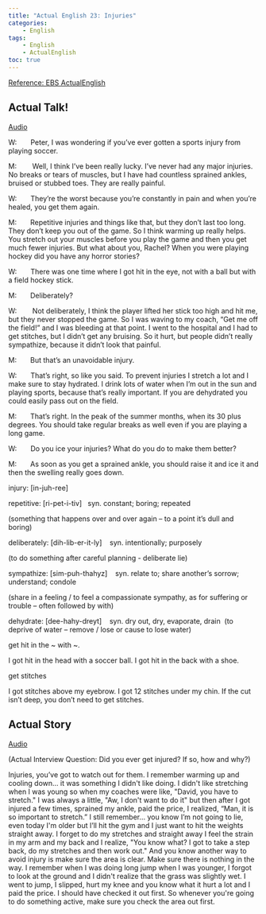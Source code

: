 ```yaml
---
title: "Actual English 23: Injuries"
categories:
    - English
tags:
    - English
    - ActualEnglish
toc: true
---
```


[Reference: EBS ActualEnglish](http://home.ebse.co.kr/actualenglish/)

## Actual Talk!
[Audio](
https://my.pcloud.com/publink/show?code=XZ9fMl7ZaYAoypHas3HaM04m2y7iobxDju27)

W:       Peter, I was wondering if you’ve ever gotten a sports injury from playing soccer.

M:        Well, I think I’ve been really lucky. I’ve never had any major injuries. No breaks or tears of muscles, but I have had countless sprained ankles, bruised or stubbed toes. They are really painful.

W:       They’re the worst because you’re constantly in pain and when you’re healed, you get them again.

M:       Repetitive injuries and things like that, but they don’t last too long. They don’t keep you out of the game. So I think warming up really helps. You stretch out your muscles before you play the game and then you get much fewer injuries. But what about you, Rachel? When you were playing hockey did you have any horror stories?

W:       There was one time where I got hit in the eye, not with a ball but with a field hockey stick.

M:       Deliberately?

W:        Not deliberately, I think the player lifted her stick too high and hit me, but they never stopped the game. So I was waving to my coach, “Get me off the field!” and I was bleeding at that point. I went to the hospital and I had to get stitches, but I didn’t get any bruising. So it hurt, but people didn’t really sympathize, because it didn’t look that painful.

M:       But that’s an unavoidable injury.

W:       That’s right, so like you said. To prevent injuries I stretch a lot and I make sure to stay hydrated. I drink lots of water when I’m out in the sun and playing sports, because that’s really important. If you are dehydrated you could easily pass out on the field.

M:       That’s right. In the peak of the summer months, when its 30 plus degrees. You should take regular breaks as well even if you are playing a long game.

W:       Do you ice your injuries? What do you do to make them better?

M:       As soon as you get a sprained ankle, you should raise it and ice it and then the swelling really goes down.


injury: [in-juh-ree]

repetitive: [ri-pet-i-tiv]   syn. constant; boring; repeated

(something that happens over and over again – to a point it’s dull and boring)

deliberately: [dih-lib-er-it-ly]    syn. intentionally; purposely

(to do something after careful planning - deliberate lie)

sympathize: [sim-puh-thahyz]    syn. relate to; share another’s sorrow; understand; condole

(share in a feeling / to feel a compassionate sympathy, as for suffering or trouble – often followed by with)

dehydrate: [dee-hahy-dreyt]    syn. dry out, dry, evaporate, drain  (to deprive of water – remove / lose or cause to lose water)

get hit in the ~ with ~.

I got hit in the head with a soccer ball.
I got hit in the back with a shoe.

get stitches

I got stitches above my eyebrow.
I got 12 stitches under my chin.
If the cut isn’t deep, you don’t need to get stitches.



## Actual Story
[Audio](https://my.pcloud.com/publink/show?code=XZgfMl7ZxLR6lg7OTS5h2iFePkKBTFprssp7)

(Actual Interview Question: Did you ever get injured? If so, how and why?)

Injuries, you’ve got to watch out for them. I remember warming up and cooling down… it was something I didn't like doing. I didn't like stretching when I was young so when my coaches were like, "David, you have to stretch." I was always a little, "Aw, I don't want to do it" but then after I got injured a few times, sprained my ankle, paid the price, I realized, “Man, it is so important to stretch.” I still remember... you know I’m not going to lie, even today I'm older but I’ll hit the gym and I just want to hit the weights straight away. I forget to do my stretches and straight away I feel the strain in my arm and my back and I realize, "You know what? I got to take a step back, do my stretches and then work out." And you know another way to avoid injury is make sure the area is clear. Make sure there is nothing in the way. I remember when I was doing long jump when I was younger, I forgot to look at the ground and I didn't realize that the grass was slightly wet. I went to jump, I slipped, hurt my knee and you know what it hurt a lot and I paid the price. I should have checked it out first. So whenever you're going to do something active, make sure you check the area out first.
